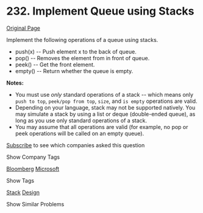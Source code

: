 # 232. Implement Queue using Stacks

[Original Page](https://leetcode.com/problems/implement-queue-using-stacks/)

Implement the following operations of a queue using stacks.

*   push(x) -- Push element x to the back of queue.
*   pop() -- Removes the element from in front of queue.
*   peek() -- Get the front element.
*   empty() -- Return whether the queue is empty.

**Notes:**  

*   You must use _only_ standard operations of a stack -- which means only `push to top`, `peek/pop from top`, `size`, and `is empty` operations are valid.
*   Depending on your language, stack may not be supported natively. You may simulate a stack by using a list or deque (double-ended queue), as long as you use only standard operations of a stack.
*   You may assume that all operations are valid (for example, no pop or peek operations will be called on an empty queue).

<div>

[Subscribe](/subscribe/) to see which companies asked this question

</div>

<div>

<div id="company_tags" class="btn btn-xs btn-warning">Show Company Tags</div>

<span class="hidebutton">[Bloomberg](/company/bloomberg/) [Microsoft](/company/microsoft/)</span></div>

<div>

<div id="tags" class="btn btn-xs btn-warning">Show Tags</div>

<span class="hidebutton">[Stack](/tag/stack/) [Design](/tag/design/)</span></div>

<div>

<div id="similar" class="btn btn-xs btn-warning">Show Similar Problems</div>

<span class="hidebutton" style="display: none;">[(E) Implement Stack using Queues](/problems/implement-stack-using-queues/)</span></div>